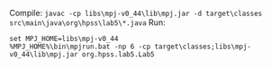 Compile: `javac -cp libs\mpj-v0_44\lib\mpj.jar -d target\classes src\main\java\org\hpss\lab5\*.java`
Run: 
```
set MPJ_HOME=libs\mpj-v0_44 
%MPJ_HOME%\bin\mpjrun.bat -np 6 -cp target\classes;libs\mpj-v0_44\lib\mpj.jar org.hpss.lab5.Lab5
```